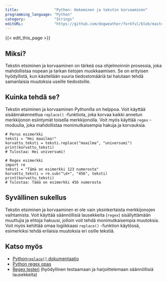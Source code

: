 ```yaml
---
title:                "Python: Hakeminen ja tekstin korvaaminen"
programming_language: "Python"
category:             "Strings"
editURL:              "https://github.com/dogweather/forkful/blob/master/content/fi/python/searching-and-replacing-text.md"
---
```


{{< edit_this_page >}}

## Miksi?

Tekstin etsiminen ja korvaaminen on tärkeä osa ohjelmoinnin prosessia, joka mahdollistaa nopean ja tarkan tietojen muokkaamisen. Se on erityisen hyödyllistä, kun käsitellään suuria tiedostomääriä tai halutaan tehdä samanlaisia muutoksia useille tiedostoille.

## Kuinka tehdä se?

Tekstin etsiminen ja korvaaminen Pythonilla on helppoa. Voit käyttää sisäänrakennettua `replace()` -funktiota, joka korvaa kaikki annetun merkkijonon esiintymät toisella merkkijonolla. Voit myös käyttää `regex` -moduulia, joka mahdollistaa monimutkaisempia hakuja ja korvauksia.

```
# Perus esimerkki
teksti = "Hei maailma!"
korvattu_teksti = teksti.replace("maailma", "universumi")
print(korvattu_teksti)
# Tulostaa: Hei universumi!

# Regex esimerkki
import re
teksti = "Tämä on esimerkki 123 numerosta"
korvattu_teksti = re.sub("\d+", "456", teksti)
print(korvattu_teksti)
# Tulostaa: Tämä on esimerkki 456 numerosta
```

## Syvällinen sukellus

Tekstin etsiminen ja korvaaminen ei ole vain yksinkertaista merkkijonojen vaihtamista. Voit käyttää säännöllisiä lausekkeita (`regex`) sisällyttämään muuttujia ja ehtoja hakuusi, jolloin voit tehdä monimutkaisempia muutoksia. Voit myös kehittää omaa logiikkaasi `replace()` -funktion käytössä, esimerkiksi tehdä erilaisia muutoksia eri osille tekstiä.

## Katso myös

- [Python`replace()` dokumentaatio](https://docs.python.org/3/library/stdtypes.html#str.replace)
- [Python regex opas](https://docs.python.org/3/howto/regex.html)
- [Regex testeri](https://regex101.com/) (hyödyllinen testaamaan ja harjoittelemaan säännöllisiä lausekkeita)